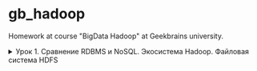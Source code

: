 # gb_hadoop

Homework at course "BigData Hadoop" at Geekbrains university.

<details>
<summary>
  Урок 1. Сравнение RDBMS и NoSQL. Экосистема Hadoop. Файловая система HDFS
</summary>

##### 1. Опробовать консольные утилиты для работы с кластером

- Создать/скопировать/удалить папку

Создание `hdfs dfs -mkdir /student3_7`.

Копирование `hdfs dfs -cp /student3_7 /student3_7_copy`.

Удаление `hdfs dfs -rm -R /student3_7_copy`.

Без флага `-R` удаляется только файл. После каждой команды проверял результат командой `hdfs dfs -ls /`.

- Положить в HDFS любой файл

`hdfs dfs -copyFromLocal /home/student3_7/.bashrc /student3_7/`

Первый аргумент - что копируем, второй - куда копируем. Проверяется командой `hdfs dfs -ls /student3_7`. Результат:

```
Found 1 items
-rw-r--r--   3 student3_7 supergroup        231 2020-03-18 23:55 /student3_7/.bashrc
```

- Скопировать/удалить этот файл

`hdfs dfs -get /student3_7/.bashrc /tmp` или `hdfs dfs -copyToLocal /student3_7/.bashrc /tmp`.

Порядок аргументов такой же. Сперва откуда, потом куда. Проверяем командой `ls -la /tmp`. Сразу удалим этот файл с рабочей станции: `rm /tmp/.bashrc`.

Скопируем файл: `hdfs dfs -cp /student3_7/.bashrc /student3_7/.bashrc_copy`. Удалим дубликат: `hdfs dfs -rm /student3_7/.bashrc_copy`.

- Просмотреть размер любой папки

Сперва узнаем сколько весит файл .bashrc на рабочей станции, чтобы убедиться в правильности команды на сервере:

```
[student3_7@manager /]$ du -h /home/student3_7/.bashrc
4,0K    /home/student3_7/.bashrc
```

На сервере: `hdfs dfs -du /student3_7/`. Результат:

```
231  693  /student3_7/.bashrc
```

То есть на сервере этот файл весит 231 байт??? Эта же цифра выводится в команде `hdfs dfs -ls /student3_7/`, но не показывается суммарный объём занимаемой памяти.

- Посмотреть как файл хранится на файловой системе (см. команду fsck)

Команда `hdfs fsck /student3_7/`. Результат:

```
Total size:    231 B
Total dirs:    1
Total files:   1
Total symlinks:                0
Total blocks (validated):      1 (avg. block size 231 B)
Minimally replicated blocks:   1 (100.0 %)
Over-replicated blocks:        0 (0.0 %)
Under-replicated blocks:       0 (0.0 %)
Mis-replicated blocks:         0 (0.0 %)
Default replication factor:    3
Average block replication:     3.0
Corrupt blocks:                0
Missing replicas:              0 (0.0 %)
Number of data-nodes:          3
Number of racks:               1
```

- Установить нестандартный фактор репликации (см. команду setrep)

```
[student3_7@manager /]$ hdfs dfs -setrep 2 /student3_7/
Replication 2 set: /student3_7/.bashrc
```

Сделаем копию файла ещё раз: `hdfs dfs -cp /student3_7/.bashrc /student3_7/.bashrc_copy`. Проверим содержимое папки:

```
[student3_7@manager /]$ hdfs dfs -du -h /student3_7/
231  462  /student3_7/.bashrc
231  693  /student3_7/.bashrc_copy
```

То есть нестандартный фактор репликации применился к существующим файлам. Но к новым файлам в этой папке применяется дефолтный фактор репликации.

Перед уходом удалим всё лишнее:

```
hdfs dfs -rm /student3_7/.bashrc_copy
hdfs dfs -rm /student3_7/.bashrc
```

##### 2. Опробовать rest-доступ для работы с кластером, используя утилиту CURL.

Команда `curl -X GET 'http://node2.novalocal:14000/webhdfs/v1/acldir?user.name=student3_7&op=LISTSTATUS'`.

Результат:

```json
{
  "FileStatuses": {
    "FileStatus": [
      {
        "pathSuffix": "etc",
        "type": "DIRECTORY",
        "length": 0,
        "owner": "centos",
        "group": "supergroup",
        "permission": "755",
        "accessTime": 0,
        "modificationTime": 1574696487181,
        "blockSize": 0,
        "replication": 0
      }
    ]
  }
}
```

##### 3. [Для любителей администрирования] Опробовать NFS доступ. Предварительно связаться со мной чтобы я открыл нужные порты.

##### 4. [Для любителей программирования] Достучаться до файловой системы используя python и библиотеку libhdfs3

</details>
